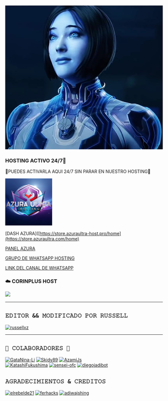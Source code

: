 ![CORTANA BOT 2.0](media/menu.jpg
)

### HOSTING ACTIVO 24/7🌠
🌌PUEDES ACTIVARLA AQUI 24/7 SIN PARAR
EN NUESTRO HOSTING🌌

<img src="./media/Picsart_24-09-15_05-18-42-309.jpg" alt="Mi logo" width="150"/>

[DASH AZURA]([https://store.azuraultra-host.pro/home](https://store.azuraultra.com/home)

[PANEL AZURA](https://control.azuraultra-host.pro/auth/login)

[GRUPO DE WHATSAPP HOSTING](https://chat.whatsapp.com/GsyFIcRe8bNHBnfdQGYaT1)

[LINK DEL CANAL DE WHATSAPP](https://whatsapp.com/channel/0029VamOVm08fewr5jix2Z3t)

### ☁️ CORINPLUS HOST
<a href="https://dash.corinplus.com"><img src="https://qu.ax/ZycD.png" height="125px"></a>

------------------ 

## `𝙴𝙳𝙸𝚃𝙾𝚁 && 𝙼𝙾𝙳𝙸𝙵𝙸𝙲𝙰𝙳𝙾 𝙿𝙾𝚁 𝚁𝚄𝚂𝚂𝙴𝙻𝙻`
<a href="https://github.com/russellxz"><img src="https://github.com/russellxz.png" width="250" height="250" alt="russellxz"/></a>

------------------ 

## `👑 𝙲𝙾𝙻𝙰𝙱𝙾𝚁𝙰𝙳𝙾𝚁𝙴𝚂 👑`

[![GataNina-Li](https://github.com/GataNina-Li.png?size=100)](https://github.com/GataNina-Li) 
[![Skidy89](https://github.com/Skidy89.png?size=100)](https://github.com/Skidy89) 
[![AzamiJs](https://github.com/AzamiJs.png?size=100)](https://github.com/AzamiJs)  
[![KatashiFukushima](https://github.com/KatashiFukushima.png?size=100)](https://github.com/KatashiFukushima)
[![sensei-ofc](https://github.com/sensei-ofc.png?size=100)](https://github.com/sensei-ofc)
[![diegojadibot](https://github.com/diegojadibot.png?size=100)](https://github.com/diegojadibot)

## `𝙰𝙶𝚁𝙰𝙳𝙴𝙲𝙸𝙼𝙸𝙴𝙽𝚃𝙾𝚂 & 𝙲𝚁𝙴𝙳𝙸𝚃𝙾𝚂` 
<a href="https://github.com/elrebelde21"><img src="https://github.com/elrebelde21.png" width="250" height="250" alt="elrebelde21"/></a>
<a href="https://github.com/ferhacks"><img src="https://github.com/ferhacks.png" width="150" height="150" alt="ferhacks"/></a>
<a href="https://github.com/WhiskeySockets/Baileys"><img src="https://github.com/WhiskeySockets.png" width="150" height="150" alt="adiwajshing"/></a>
